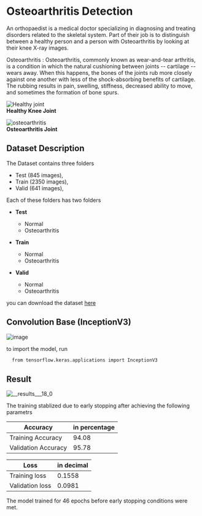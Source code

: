 
# Osteoarthritis Detection

An orthopaedist is a medical doctor specializing in diagnosing and treating disorders related to the skeletal system. Part of their job is to distinguish between a healthy person and a person with Osteoarthritis by looking at their knee X-ray images.

Osteoarthritis : Osteoarthritis, commonly known as wear-and-tear arthritis, is a condition in which the natural cushioning between joints -- cartilage -- wears away. When this happens, the bones of the joints rub more closely against one another with less of the shock-absorbing benefits of cartilage. The rubbing results in pain, swelling, stiffness, decreased ability to move, and sometimes the formation of bone spurs.


![Healthy joint](https://user-images.githubusercontent.com/97322648/156171347-879f1217-d3c4-44d7-8097-3085a50dc155.png)  
**Healthy Knee Joint**

![osteoarthritis](https://user-images.githubusercontent.com/97322648/156171513-9d98472d-824b-4f2e-9057-1598603f1789.png)  
**Osteoarthritis Joint**
## Dataset Description

The Dataset contains three folders  

* Test (845 images),  
* Train (2350 images),   
* Valid (641 images),  


Each of these folders has two folders  

* **Test**  
  * Normal  
  * Osteoarthritis  
  
* **Train**  
  * Normal  
  * Osteoarthritis  

* **Valid**  
  * Normal  
  * Osteoarthritis   

you can download the dataset [here](https://www.kaggle.com/vasanthgowdamk/osteoarthritis/download)


## Convolution Base (InceptionV3)

![image](https://user-images.githubusercontent.com/97322648/156175490-84fd844c-a9ed-46f3-a13f-f77a3e3224ef.png)


to import the model, run 

```bash
  from tensorflow.keras.applications import InceptionV3
```



## Result


![__results___18_0](https://user-images.githubusercontent.com/97322648/156173534-6add3f26-69ff-4ebc-8167-555623237f11.png)

The training stablized due to early stopping after achieving the following parametrs 

| Accuracy | in percentage |
| ------------- | ------------- |
| Training Accuracy| 94.08  |
| Validation Accuracy | 95.78  |

| Loss | in decimal  |
| ------------- | ------------- |
| Training loss| 0.1558  |
| Validation loss |  0.0981  |

The model trained for 46 epochs before early stopping conditions were met. 
